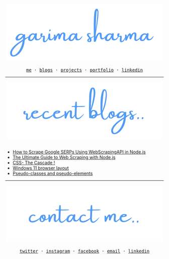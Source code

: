 <p align="center">
  <a href="https://garimasharma.netlify.app">
    <img src="Assests/garimalogo.svg"> 
  </a> <br> <br>
  <samp>
    <a href="https://twitter.com/garimaasharma_" target="_blank">me</a> ·
    <a target="_blank" href="https://dev.to/garimasharma">blogs</a> ·
    <a target="_blank" href="https://github.com/Garima-sharma814?tab=repositories">projects</a> ·
    <a target="_blank" href="https://garimasharma.netlify.app">portfolio</a> ·
    <a target="_blank" href="https://www.linkedin.com/in/garima-sharma08/">linkedin</a>
  </samp>
</p>

<hr>
<!-- <div align="center">
<img src="https://gpvc.arturio.dev/Garima-sharma814"> &nbsp;
<img src="https://wakatime.com/badge/user/5f2e7415-4f89-4aca-8471-0ac32a131d64.svg" alt="Total time coded since Dec 24 2020" /></a>
</div> -->
<!-- <div align="center"> -->
<!--  <img src="https://github-readme-stats.vercel.app/api?username=Garima-sharma814&show_icons=true&count_private=true&theme=tokyonight&bg_color=ffffff00&hide_border=true"><img src="https://github-readme-stats.vercel.app/api/top-langs/?username=Garima-sharma814&layout=compact&theme=tokyonight&bg_color=ffffff00&hide_border=true"> <a href="https://wakatime.com/@5f2e7415-4f89-4aca-8471-0ac32a131d64"> -->
<!-- </div> -->

<!-- <hr> -->

<p align="center">
  <a href="https://dev.to/garimasharma">
    <img src="Assests/blogs.svg">
  </a> <br> <br>

<!-- BLOG-POST-LIST:START -->
- [How to Scrape Google SERPs Using WebScrapingAPI in Node.js](https://dev.to/garimasharma/how-to-scrape-google-serps-using-webscrapingapi-in-node-js-4f3g)
- [The Ultimate Guide to Web Scraping with Node.js](https://dev.to/garimasharma/the-ultimate-guide-to-web-scraping-with-node-js-bn3)
- [CSS- The Cascade !](https://dev.to/garimasharma/css-the-cascade-8i0)
- [Windows 11 browser layout](https://dev.to/garimasharma/windows-11-browser-layout-403f)
- [Pseudo-classes and pseudo-elements](https://dev.to/garimasharma/pseudo-classes-and-pseudo-elements-npp)
<!-- BLOG-POST-LIST:END -->
</p>

<hr>

<p align="center">
  <a href="#" >
    <img src="Assests/contactme.svg"> </a> <br> <br>
 
  <samp>
    <a target="_blank" href="https://twitter.com/garimaasharma_">twitter</a> ·
    <a target="_blank" href="https://www.instagram.com/garimaasharma_/">instagram</a> ·
    <a target="_blank" href="https://www.facebook.com/garima.vats.143/">facebook</a> ·
    <a target="_blank" href="mailto:sharmagarima814@gmail.com">email</a> ·
    <a target="_blank" href="https://www.linkedin.com/in/garima-sharma08/">linkedin</a>
  </samp>
</p>
